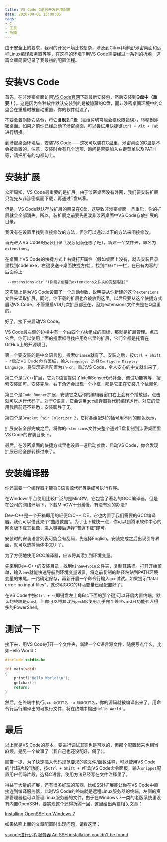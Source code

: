 ```yaml
---
title: VS Code C语言开发环境配置
date: 2020-09-01 13:08:05
tags:
- C
- 工具
- 折腾
---
```


由于安全上的要求，我司的开发环境比较复杂，涉及到Citrix非涉密/涉密桌面和远程Linux编译服务器等等，在这样的环境下用VS Code需要经过一系列的折腾，这篇文章简要记录了我最初的配置流程。

# 安装VS Code

首先，在非涉密桌面访问[VS Code官网](https://code.visualstudio.com/)下载最新安装包，然后安装到**Q盘中（重要！）**。这是因为各种软件默认安装到的是被隐藏的C盘，而非涉密桌面环境中的C盘会在重启时被自动重置，你的软件就没了。

不要急着删除安装包，将它**复制**到T盘（直接剪切可能会报权限错误），转移到涉密桌面。如果之前你已经启动了涉密桌面，可以尝试用快捷键`Ctrl + Alt + Tab`进行切换。

到涉密桌面环境后，安装VS Code——这次可以装在C盘里，涉密桌面的C盘是不会被重置的。注意，安装时会有几个选项，询问是否要加入右键菜单以及PATH等，请把所有的勾都勾上。

# 安装扩展

众所周知，VS Code最重要的是扩展。由于涉密桌面没有外网，我们要安装扩展只能先从非涉密桌面下载，再通过T盘转移。

但是，VS Code默认存放扩展的目录在C盘，这导致非涉密桌面一旦重启，你的扩展就会全部消失。所以，装扩展之前要先更改非涉密桌面中VS Code存放扩展的目录。

我没有在设置里找到直接修改的方法，但你可以通过以下的方法来间接修改。

首先进入VS Code的安装目录（没忘记装在哪了吧），新建一个文件夹，命名为`extensions`。

在桌面上VS Code的快捷方式上右键打开属性（假如桌面上没有，就去安装目录里找到code.exe，右键发送->桌面快捷方式），找到`目标(T)`一栏，在已有内容的后面添上:

```
 --extensions-dir "(你刚才创建的extensions文件夹的完整路径)"
```

<!--more-->

这实际上是为VS Code设置了一个启动参数，说明要从你新建的这个`extensions`文件夹读取扩展，同时，你下载的扩展也会被放到这里。以后只要从这个快捷方式启动VS Code，不管重启VDI几次扩展都还在，因为extensions文件夹是在Q盘里的。

好了，接下来启动VS Code。

VS Code最左侧的边栏中有一个由四个方块组成的图标，那就是扩展管理。点击它后，你可以使用上面的搜索框寻找应用商店里的扩展，它们全都是托管在GitHub上的开源项目。

第一个要安装的是中文语言包，搜索`Chinese`就有了。安装之后，按`Ctrl + Shift + P`启动VS Code命令面板，输入`language`，选择`Configure Display Language`，将显示语言配置为`zh-cn`。重启VS Code，令人安心的中文就出来了。

第二个是`C/C++`扩展，它为C语言提供了IntelliSense代码补全、调试功能等等，搜索安装即可。安装完后，右下角还会出现一个小框，那是它正在安装几个依赖包。

第三个是`Code Runner`扩展，安装它之后你的编辑器窗口右上会有个播放键，点击就可以运行代码了。对于C语言，它会调用gcc编译器将代码编译运行。对它的使用我目前还不熟悉，安装聊胜于无。

第四个是`Bracket Pair Colorizer 2`，它将各组配对的括号用不同的颜色表示，

扩展安装全部完成之后，将你的`extensions`文件夹整个通过T盘复制到涉密桌面里VS Code的安装目录下。

最后，在涉密桌面的快捷方式里也设置一遍启动参数，启动VS Code，你会发现扩展已经全部转移过来了。

# 安装编译器

你还需要一个编译器才能将C语言源代码转换成可执行程序。

在Windows平台使用比较广泛的是MinGW，它包含了著名的GCC编译器。但是在公司的网络环境下，下载MinGW十分缓慢，有没有别的办法?

Dev-C++是一个开箱即用的轻便C/C++ IDE，它也内置了我们需要的GCC编译器。我们可以借此来个“曲线救国”。为了让下载快一点，你可以到腾讯软件中心的网页版下载其[镜像](https://pc.qq.com/detail/16/detail_163136.html)，进入链接后选择“普通下载”即可。

安装时的安装语言列表可能会有乱码，先选择English。安装完成之后出现引导界面，就可以选择简体中文UI了。

为了方便地使用GCC编译器，应该将其添加到环境变量。

先来到Dev-C++的安装目录，找到`MinGW64\bin`文件夹，复制其路径。打开开始菜单，输入`env`就能快速导航到环境变量设置。将之前复制的路径粘贴到PATH环境变量的末尾，一路确定保存，再新开启一个命令行输入`gcc`试试。如果提示“fatal error: no input files”，就说明GCC的环境变量已经配置好了。

在VS Code中按`Ctrl + ~`(即键盘左上角Esc下面的那个键)可以开启内置终端。默认的终端是cmd，但你可以将其改为`pwsh`以使用几乎完全兼容cmd且功能强大得多的PowerShell。

# 测试一下

接下来，用VS Code打开一个文件夹，新建一个C语言源文件，随便写点什么，比如Hello World：

```C
#include <stdio.h>

int main(void)
{
    printf("Hello World!\n");
    getchar();
    return;
}
```

然后，在终端中执行`gcc 源文件名 -o 输出文件名`，你的源码就被编译出来了。用命令行运行编译出的可执行文件，将在终端中输出`Hello World!`。

# 最后

以上就是VS Code的基本。要进行调试其实也是可以的，但那个配置起来也相当麻烦，是另一个故事了（我自己也还没配好，鸽了）。

顺带一提，为了快速插入代码规范要求的源文件/函数注释，可以使用VS Code的“代码片段”功能，按`Ctrl + Shift + P`启动VS Code命令面板，输入`snippet`配置用户代码片段，选择C语言，使用方法已经写在文件注释里了。

得益于大量的扩展，还有很多好玩的东西。比如SSH扩展能让你在VS Code中直接连到编译服务器，此时VS Code的终端就是远程Linux服务器的终端，左侧的资源管理器也可以管理Linux服务器的文件。由于在Windows 7一类的老版系统里没有内置OpenSSH，要实现这个还得折腾一回，这里给出两篇相关文章：

[Installing OpenSSH on Windows 7](https://www.mcclellandlegge.com/2017-02-24-installsshd/)

如果依照上面的文章配置时出现问题，请看这里：

[vscode进行远程服务器 An SSH installation couldn't be found](https://blog.csdn.net/Mr_Cat123/article/details/103100174)
